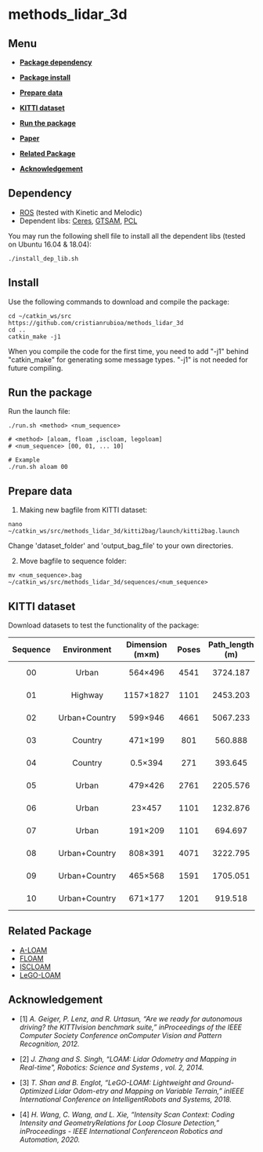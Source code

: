 # methods_lidar_3d

## Menu

  - [**Package dependency**](#dependency)

  - [**Package install**](#install)

  - [**Prepare data**](#prepare-data)

  - [**KITTI dataset**](#kitti-dataset)

  - [**Run the package**](#run-the-package)

  - [**Paper**](#paper)

  - [**Related Package**](#related-package)

  - [**Acknowledgement**](#acknowledgement)


## Dependency

- [ROS](http://wiki.ros.org/ROS/Installation) (tested with Kinetic and Melodic)
- Dependent libs: [Ceres](http://ceres-solver.org/installation.html), [GTSAM](https://github.com/borglab/gtsam/releases), [PCL](https://pointclouds.org/downloads/)

You may run the following shell file to install all the dependent libs (tested on Ubuntu 16.04 & 18.04):
```
./install_dep_lib.sh
```

## Install

Use the following commands to download and compile the package:

```
cd ~/catkin_ws/src
https://github.com/cristianrubioa/methods_lidar_3d
cd ..
catkin_make -j1
```
When you compile the code for the first time, you need to add "-j1" behind "catkin_make" for generating some message types. "-j1" is not needed for future compiling.

## Run the package

Run the launch file:
```
./run.sh <method> <num_sequence>

# <method> [aloam, floam ,iscloam, legoloam]
# <num_sequence> [00, 01, ... 10]
```

```
# Example
./run.sh aloam 00
```

## Prepare data

1. Making new bagfile from KITTI dataset:
```
nano ~/catkin_ws/src/methods_lidar_3d/kitti2bag/launch/kitti2bag.launch
```
Change 'dataset_folder' and 'output_bag_file' to your own directories.

2. Move bagfile to sequence folder:
```
mv <num_sequence>.bag ~/catkin_ws/src/methods_lidar_3d/sequences/<num_sequence>
```

## KITTI dataset
Download datasets to test the functionality of the package:

| Sequence | Environment   | Dimension (m×m)| Poses  | Path_length (m)|Odom_dataset  | size | .bag | size |
|:--------:|:-------------:|:--------------:|:------:|:--------------:|:-------------:|:----:|:----:|:----:|
|    00    | Urban         |   564×496      |  4541  |   3724.187     | [Mega](https://mega.nz/file/lIxiTZ6K#4AZzEqGlFs6HE9F17vt3BsLIyPmIXr4AXvZW6aiYAnk) / [Drive](https://drive.google.com/file/d/1WU0m-NvS9KQbXZn6jo40n6JjdDhO6o_A/view?usp=sharing) | 8.39 GB  |
|    01    | Highway       | 1157×1827      |  1101  |   2453.203     | [Mega](https://mega.nz/file/8Z5UlJTS#w7hpD6vSFofSV0Oq04mQp6SOXnv4tb-5BOX20R_koeE) / [Drive](https://drive.google.com/file/d/1cHwZQtCs0zUa3xco3fnu1RASvEAGMyYy/view?usp=sharing) | 1.79 GB  | 
|    02    | Urban+Country |   599×946      |  4661  |   5067.233     | [Mega](https://mega.nz/file/xdwX3ArR#hLlePrLydBKYOmxWa2stjEP4QMnk5z6UsEOveBaJ9Tk) / [Drive](https://drive.google.com/file/d/1xWUqMM_t7dsVBayfLACWLDsgkxKc-lDD/view?usp=sharing) | 9.0 GB   | 
|    03    | Country       |   471×199      |   801  |    560.888     | [Mega](https://mega.nz/file/lcgQVDiC#VHPCaRyBEMHffKwsJAFzcFXIfEwCfogOoIsjDuf_jBA) / [Drive](https://drive.google.com/file/d/1z4sdvzpF_QCuS0y-ep2A_SmGvFz132WH/view?usp=sharing) | 1.54 GB  |
|    04    | Country       |   0.5×394      |   271  |    393.645     | [Mega](https://mega.nz/file/oJgWAThI#lk1qZ9bdBWLkhIrRMWHn0ZIaXeFCN8yBOU6RJdqIJAU) / [Drive](https://drive.google.com/file/d/1A-DIFzN3UniK7q1VOKXELGTM1N857CL3/view?usp=sharing) | 526.9 MB |
|    05    | Urban         |   479×426      |  2761  |   2205.576     | [Mega](https://mega.nz/file/JNJDBAoR#gcSqsZ2y1lTXngo1uLxsWABa8kfZkpDRnPhABPPhd94) / [Drive](https://drive.google.com/file/d/11hXsXm111SDPW63q7mO5HwIoFiPwODVh/view?usp=sharing) | 5.23 GB  |
|    06    | Urban         |    23×457      |  1101  |   1232.876     | [Mega](https://mega.nz/file/cIgExBJL#-qHJdttg2f_yR5Nj141nR78XihgNyNHucJs-Y1nwXPE) / [Drive](https://drive.google.com/file/d/1outbtPJHIrDwD1vqQhzMgKz6vnNZJ696/view?usp=sharing) | 2.04 GB  |
|    07    | Urban         |   191×209      |  1101  |    694.697     | [Mega](https://mega.nz/file/IJpBGKRa#tUR1CouAODDuKppeU4umkYIsny95RQGIUspTPqBauCA) / [Drive](https://drive.google.com/file/d/1eXOQiND5-11_3b9StDBifjzjfyZ9nXo7/view?usp=sharing) | 2.02 GB  |
|    08    | Urban+Country |   808×391      |  4071  |    3222.795    | [Mega](https://mega.nz/file/EYoWUaZQ#jLToiVIUf9GBxb_su_1Lx0hw1EhB7C3D1Y5SLWMGNRQ) / [Drive](https://drive.google.com/file/d/1Z7TQqYMyFKeRnqR4vgrNjMPkXQy9G-U_/view?usp=sharing) | 7.63 GB  |
|    09    | Urban+Country |   465×568      |  1591  |    1705.051    | [Mega](https://mega.nz/file/YZoEBDrT#rzMU1x_9aMtgOSKa3ctMLoxRl_K6ssw-SdaHuxr0TjI) / [Drive](https://drive.google.com/file/d/1h5Dtz3DRu8Avra5JyEKdEJDZb4cZL1xk/view?usp=sharing) | 3.01 GB  |
|    10    | Urban+Country |   671×177      |  1201  |    919.518     | [Mega](https://mega.nz/file/AZgEGTgR#l3JUGuyyHI-QGTQG9RQUg5evpTNWtrnwRGWUY9j1ztQ) / [Drive](https://drive.google.com/file/d/1ZCMO646624y8rv_gYqiDh4UiKBoi4Gdi/view?usp=sharing) | 2.31 GB  |

## Related Package

  - [A-LOAM](https://github.com/HKUST-Aerial-Robotics/A-LOAM)
  - [FLOAM](https://github.com/wh200720041/floam)
  - [ISCLOAM](https://github.com/wh200720041/iscloam)
  - [LeGO-LOAM](https://github.com/RobustFieldAutonomyLab/LeGO-LOAM)


## Acknowledgement
  - [1] *A. Geiger, P. Lenz, and R. Urtasun, “Are we ready for autonomous driving? the KITTIvision benchmark suite,” inProceedings of the IEEE Computer Society Conference onComputer Vision and Pattern Recognition, 2012.*
  
  - [2] *J. Zhang and S. Singh, “LOAM: Lidar Odometry and Mapping in Real-time", Robotics: Science and Systems , vol. 2, 2014.*
  - [3] *T. Shan and B. Englot, “LeGO-LOAM: Lightweight and Ground-Optimized Lidar Odom-etry and Mapping on Variable Terrain,” inIEEE International Conference on IntelligentRobots and Systems, 2018.*
  - [4] *H. Wang, C. Wang, and L. Xie, “Intensity Scan Context: Coding Intensity and GeometryRelations for Loop Closure Detection,” inProceedings - IEEE International Conferenceon Robotics and Automation, 2020.*
